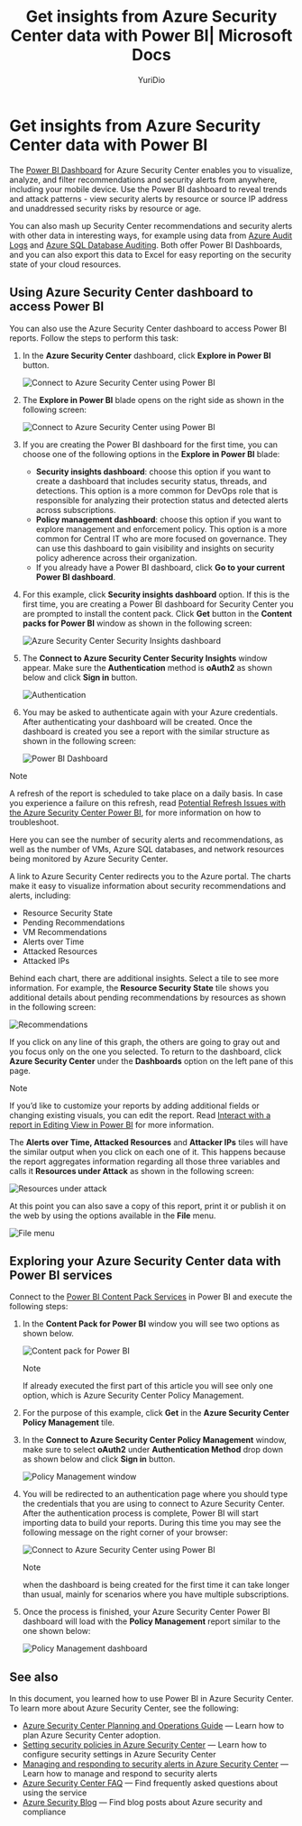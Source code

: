 ﻿---
title: Get insights from Azure Security Center data with Power BI| Microsoft Docs
description: The Azure Security Center Power BI content pack makes it easy to find  security alerts, recommendations, attacked resources and trends, based on a dataset that has been created for your reporting.
services: security-center
documentationcenter: na
author: YuriDio
manager: swadhwa
editor: ''

ms.assetid: 0ded6bc7-52e8-43b4-8940-0bee137526e3
ms.service: security-center
ms.devlang: na
ms.topic: hero-article
ms.tgt_pltfrm: na
ms.workload: na
ms.date: 09/22/2016
ms.author: yurid

---
# Get insights from Azure Security Center data with Power BI
The [Power BI Dashboard](http://aka.ms/azure-security-center-power-bi) for Azure Security Center enables you to visualize, analyze, and filter recommendations and security alerts from anywhere, including your mobile device. Use the Power BI dashboard to reveal trends and attack patterns - view security alerts by resource or source IP address and unaddressed security risks by resource or age. 

You can also mash up Security Center recommendations and security alerts with other data in interesting ways, for example using data from [Azure Audit Logs](https://powerbi.microsoft.com/blog/monitor-azure-audit-logs-with-power-bi/) and [Azure SQL Database Auditing](https://powerbi.microsoft.com/blog/monitor-your-azure-sql-database-auditing-activity-with-power-bi/). Both offer Power BI Dashboards, and you can also export this data to Excel for easy reporting on the security state of your cloud resources.

## Using Azure Security Center dashboard to access Power BI
You can also use the Azure Security Center dashboard to access Power BI reports. Follow the steps to perform this task: 

1. In the **Azure Security Center** dashboard, click **Explore in Power BI** button.
   
    ![Connect to Azure Security Center using Power BI](./media/security-center-powerbi/security-center-powerbi-fig1-new10.png) 
2. The **Explore in Power BI** blade opens on the right side as shown in the following screen:
   
    ![Connect to Azure Security Center using Power BI](./media/security-center-powerbi/security-center-powerbi-fig1-new2.png)
3. If you are creating the Power BI dashboard for the first time, you can choose one of the following options in the **Explore in Power BI** blade: 
   
   * **Security insights dashboard**: choose this option if you want to create a dashboard that includes security status, threads, and detections. This option is a more common for DevOps role that is responsible for analyzing their protection status and detected alerts across subscriptions.
   * **Policy management dashboard**: choose this option if you want to explore management and enforcement policy.  This option is a more common for Central IT who are more focused on governance. They can use this dashboard to gain visibility and insights on security policy adherence across their organization.
   * If you already have a Power BI dashboard, click **Go to your current Power BI dashboard**.
4. For this example, click **Security insights dashboard** option. If this is the first time, you are creating a Power BI dashboard for Security Center you are prompted to install the content pack. Click **Get** button in the **Content packs for Power BI** window as shown in the following screen:
   
    ![Azure Security Center Security Insights dashboard](./media/security-center-powerbi/security-center-powerbi-fig1-new3.png)
5. The **Connect to Azure Security Center Security Insights** window appear. Make sure the **Authentication** method is **oAuth2** as shown below and click **Sign in** button.
   
    ![Authentication](./media/security-center-powerbi/security-center-powerbi-fig1-new4.png)
6. You may be asked to authenticate again with your Azure credentials. After authenticating your dashboard will be created. Once the dashboard is created you see a report with the similar structure as shown in the following screen:
   
    ![Power BI Dashboard](./media/security-center-powerbi/security-center-powerbi-fig1-new5.png)

> [!NOTE]
> A refresh of the report is scheduled to take place on a daily basis. In case you experience a failure on this refresh, read [Potential Refresh Issues with the Azure Security Center Power BI](https://blogs.msdn.microsoft.com/azuresecurity/2016/04/07/azure-security-center-power-bi-refresh-fails/), for more information on how to troubleshoot.
> 
> 

Here you can see the number of security alerts and recommendations, as well as the number of VMs, Azure SQL databases, and network resources being monitored by Azure Security Center.

A link to Azure Security Center redirects you to the Azure portal. The charts make it easy to visualize information about security recommendations and alerts, including:

* Resource Security State
* Pending Recommendations
* VM Recommendations
* Alerts over Time
* Attacked Resources
* Attacked IPs

Behind each chart, there are additional insights. Select a tile to see more information. For example, the **Resource Security State** tile shows you additional details about pending recommendations by resources as shown in the following screen:

![Recommendations](./media/security-center-powerbi/security-center-powerbi-fig1-new6.png)

If you click on any line of this graph, the others are going to gray out and you focus only on the one you selected. To return to the dashboard, click **Azure Security Center** under the **Dashboards** option on the left pane of this page.

> [!NOTE]
> If you’d like to customize your reports by adding additional fields or changing existing visuals, you can edit the report. Read [Interact with a report in Editing View in Power BI](https://powerbi.microsoft.com/documentation/powerbi-service-interact-with-a-report-in-editing-view/) for more information.
> 
> 

The **Alerts over Time, Attacked Resources** and **Attacker IPs** tiles will have the similar output when you click on each one of it. This happens because the report aggregates information regarding all those three variables and calls it **Resources under Attack** as shown in the following screen:

![Resources under attack](./media/security-center-powerbi/security-center-powerbi-fig1-new7.png)

At this point you can also save a copy of this report, print it or publish it on the web by using the options available in the **File** menu.

![File menu](./media/security-center-powerbi/security-center-powerbi-fig8.png)

## Exploring your Azure Security Center data with Power BI services
Connect to the [Power BI Content Pack Services](https://msit.powerbi.com/groups/me/getdata/services) in Power BI and execute the following steps:

1. In the **Content Pack for Power BI** window you will see two options as shown below.
   
    ![Content pack for Power BI](./media/security-center-powerbi/security-center-powerbi-fig1-new.png)
   
   > [!NOTE]
   > If already executed the first part of this article you will see only one option, which is Azure Security Center Policy Management.
   > 
   > 
2. For the purpose of this example, click **Get** in the **Azure Security Center Policy Management** tile.
3. In the **Connect to Azure Security Center Policy Management** window, make sure to select **oAuth2** under **Authentication Method** drop down as shown below and click **Sign in** button.
   
    ![Policy Management window](./media/security-center-powerbi/security-center-powerbi-fig1-new8.png)
4. You will be redirected to an authentication page where you should type the credentials that you are using to connect to Azure Security Center. After the authentication process is complete, Power BI will start importing data to build your reports. During this time you may see the following message on the right corner of your browser:
   
    ![Connect to Azure Security Center using Power BI](./media/security-center-powerbi/security-center-powerbi-fig4.png)
   
   > [!NOTE]
   > when the dashboard is being created for the first time it can take longer than usual, mainly for scenarios where you have multiple subscriptions. 
   > 
   > 
5. Once the process is finished, your Azure Security Center Power BI dashboard will load with the **Policy Management** report similar to the one shown below:
   
    ![Policy Management dashboard](./media/security-center-powerbi/security-center-powerbi-fig1-new9.png)

## See also
In this document, you learned how to use Power BI in Azure Security Center. To learn more about Azure Security Center, see the following:

* [Azure Security Center Planning and Operations Guide](security-center-planning-and-operations-guide.md) — Learn how to plan Azure Security Center adoption.
* [Setting security policies in Azure Security Center](security-center-policies.md) — Learn how to configure security settings in Azure Security Center
* [Managing and responding to security alerts in Azure Security Center](security-center-managing-and-responding-alerts.md) — Learn how to manage and respond to security alerts
* [Azure Security Center FAQ](security-center-faq.md) — Find frequently asked questions about using the service
* [Azure Security Blog](http://blogs.msdn.com/b/azuresecurity/) — Find blog posts about Azure security and compliance

